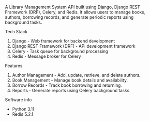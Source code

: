 A Library Management System API built using Django, Django REST Framework (DRF), Celery, and Redis. It allows users to manage books, authors, borrowing records, and generate periodic reports using background tasks.

Tech Stack
1) Django - Web framework for backend development
2) Django REST Framework (DRF) - API development framework
3) Celery - Task queue for background processing
4) Redis - Message broker for Celery

Features
1) Author Management - Add, update, retrieve, and delete authors.
2) Book Management - Manage book details and availability.
3) Borrow Records - Track book borrowing and returning.
4) Reports - Generate reports using Celery background tasks.

Software info
  - Python 3.11
  - Redis 5.2.1
